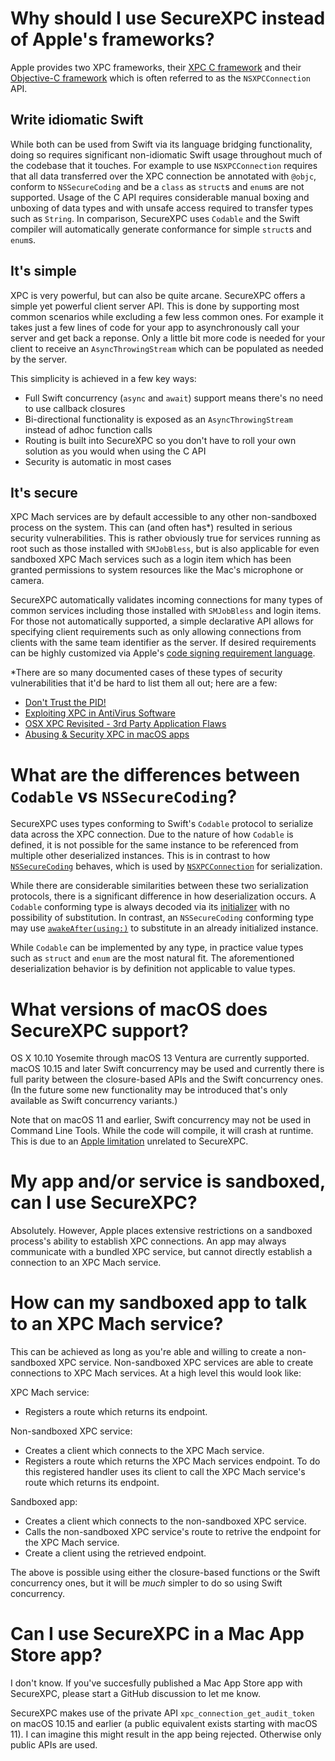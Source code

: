 # Why should I use SecureXPC instead of Apple's frameworks?
Apple provides two XPC frameworks, their [XPC C framework](https://developer.apple.com/documentation/xpc) and their
[Objective-C framework](https://developer.apple.com/documentation/foundation/xpc) which is often referred to as the 
`NSXPCConnection` API.

## Write idiomatic Swift
While both can be used from Swift via its language bridging functionality, doing so requires significant non-idiomatic
Swift usage throughout much of the codebase that it touches. For example to use `NSXPCConnection` requires that all data
transferred over the XPC connection be annotated with `@objc`, conform to `NSSecureCoding` and be a `class` as `struct`s
and `enum`s are not supported. Usage of the C API requires considerable manual boxing and unboxing of data types and
with unsafe access required to transfer types such as `String`. In comparison, SecureXPC uses `Codable` and the Swift
compiler will automatically generate conformance for simple `struct`s and `enum`s.

## It's simple
XPC is very powerful, but can also be quite arcane. SecureXPC offers a simple yet powerful client server API. This is
done by supporting most common scenarios while excluding a few less common ones. For example it takes just a few lines
of code for your app to asynchronously call your server and get back a reponse. Only a little bit more code is needed
for your client to receive an `AsyncThrowingStream` which can be populated as needed by the server.

This simplicity is achieved in a few key ways:
- Full Swift concurrency (`async` and `await`) support means there's no need to use callback closures
- Bi-directional functionality is exposed as an `AsyncThrowingStream` instead of adhoc function calls
- Routing is built into SecureXPC so you don't have to roll your own solution as you would when using the C API
- Security is automatic in most cases

## It's secure
XPC Mach services are by default accessible to any other non-sandboxed process on the system. This can (and often has\*)
resulted in serious security vulnerabilities. This is rather obviously true for services running as root such as those
installed with `SMJobBless`, but is also applicable for even sandboxed XPC Mach services such as a login item which has
been granted permissions to system resources like the Mac's microphone or camera.

SecureXPC automatically validates incoming connections for many types of common services including those installed with
`SMJobBless` and login items. For those not automatically supported, a simple declarative API allows for specifying
client requirements such as only allowing connections from clients with the same team identifier as the server. If
desired requirements can be highly customized via Apple's
[code signing requirement language](https://developer.apple.com/library/archive/documentation/Security/Conceptual/CodeSigningGuide/RequirementLang/RequirementLang.html).

\*There are so many documented cases of these types of security vulnerabilities that it'd be hard to list them all out;
here are a few:
- [Don't Trust the PID!](https://saelo.github.io/presentations/warcon18_dont_trust_the_pid.pdf)
- [Exploiting XPC in AntiVirus Software](https://youtu.be/zQlE7AzgGdI)
- [OSX XPC Revisited - 3rd Party Application Flaws](https://youtu.be/KPzhTqwf0bA)
- [Abusing & Security XPC in macOS apps](https://youtu.be/ezxD5M90Mmc)

# What are the differences between `Codable` vs `NSSecureCoding`?
SecureXPC uses types conforming to Swift's `Codable` protocol to serialize data across the XPC connection. Due to the
nature of how `Codable` is defined, it is not possible for the same instance to be referenced from multiple other
deserialized instances. This is in contrast to how
[`NSSecureCoding`](https://developer.apple.com/documentation/foundation/nssecurecoding) behaves, which is used by
[`NSXPCConnection`](https://developer.apple.com/documentation/foundation/nsxpcconnection) for serialization.

While there are considerable similarities between these two serialization protocols, there is a significant difference
in how deserialization occurs. A `Codable` conforming type is always decoded via its
[initializer](https://developer.apple.com/documentation/swift/decodable/2894081-init) with no possibility of
substitution. In contrast, an `NSSecureCoding` conforming type may use
[`awakeAfter(using:)`](https://developer.apple.com/documentation/objectivec/nsobject/1417074-awakeafter) to substitute
in an already initialized instance.

While `Codable` can be implemented by any type, in practice value types such as `struct` and `enum` are the most natural
fit. The aforementioned deserialization behavior is by definition not applicable to value types.

# What versions of macOS does SecureXPC support?
OS X 10.10 Yosemite through macOS 13 Ventura are currently supported. macOS 10.15 and later Swift concurrency may
be used and currently there is full parity between the closure-based APIs and the Swift concurrency ones. (In the
future some new functionality may be introduced that's only available as Swift concurrency variants.)

Note that on macOS 11 and earlier, Swift concurrency may not be used in Command Line Tools. While the code will compile,
it will crash at runtime. This is due to an [Apple limitation](https://developer.apple.com/forums/thread/701969)
unrelated to SecureXPC.

# My app and/or service is sandboxed, can I use SecureXPC?
Absolutely. However, Apple places extensive restrictions on a sandboxed process's ability to establish XPC connections.
An app may always communicate with a bundled XPC service, but cannot directly establish a connection to an XPC Mach
service.

# How can my sandboxed app to talk to an XPC Mach service?
This can be achieved as long as you're able and willing to create a non-sandboxed XPC service. Non-sandboxed XPC
services are able to create connections to XPC Mach services. At a high level this would look like:

XPC Mach service:
- Registers a route which returns its endpoint.

Non-sandboxed XPC service:
- Creates a client which connects to the XPC Mach service.
- Registers a route which returns the XPC Mach services endpoint. To do this registered handler uses its client to call
  the XPC Mach service's route which returns its endpoint.
  
Sandboxed app:
- Creates a client which connects to the non-sandboxed XPC service.
- Calls the non-sandboxed XPC service's route to retrive the endpoint for the XPC Mach service.
- Create a client using the retrieved endpoint.

The above is possible using either the closure-based functions or the Swift concurrency ones, but it will be _much_
simpler to do so using Swift concurrency.

# Can I use SecureXPC in a Mac App Store app?
I don't know. If you've succesfully published a Mac App Store app with SecureXPC, please start a GitHub discussion to
let me know.

SecureXPC makes use of the private API `xpc_connection_get_audit_token` on macOS 10.15 and earlier (a public equivalent
exists starting with macOS 11). I can imagine this might result in the app being rejected. Otherwise only public APIs
are used.
